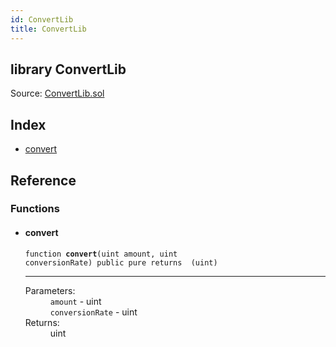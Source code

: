 ```yaml
---
id: ConvertLib
title: ConvertLib
---
```


<div class="contract-doc"><div class="contract"><h2 class="contract-header"><span class="contract-kind">library</span> ConvertLib</h2><div class="source">Source: <a href="https://github.com/taptrust/taptrust-wallet-contracts//blob/v0.0.1/contracts/ConvertLib.sol" target="_blank">ConvertLib.sol</a></div></div><div class="index"><h2>Index</h2><ul><li><a href="ConvertLib.html#convert">convert</a></li></ul></div><div class="reference"><h2>Reference</h2><div class="functions"><h3>Functions</h3><ul><li><div class="item function"><span id="convert" class="anchor-marker"></span><h4 class="name">convert</h4><div class="body"><code class="signature">function <strong>convert</strong><span>(uint amount, uint conversionRate) </span><span>public </span><span>pure </span><span>returns  (uint) </span></code><hr/><dl><dt><span class="label-parameters">Parameters:</span></dt><dd><div><code>amount</code> - uint</div><div><code>conversionRate</code> - uint</div></dd><dt><span class="label-return">Returns:</span></dt><dd>uint</dd></dl></div></div></li></ul></div></div></div>
